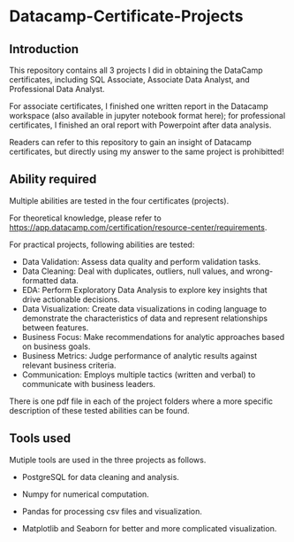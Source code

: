 # Datacamp-Certificate-Projects

## Introduction
This repository contains all 3 projects I did in obtaining the DataCamp certificates, including SQL Associate, Associate Data Analyst, and Professional Data Analyst.

For associate certificates, I finished one written report in the Datacamp workspace (also available in jupyter notebook format here); for professional certificates, I finished an oral report with Powerpoint after data analysis.

Readers can refer to this repository to gain an insight of Datacamp certificates, but directly using my answer to the same project is prohibitted!

## Ability required
Multiple abilities are tested in the four certificates (projects).

For theoretical knowledge, please refer to https://app.datacamp.com/certification/resource-center/requirements.

For practical projects, following abilities are tested:

  - Data Validation: Assess data quality and perform validation tasks.
  - Data Cleaning: Deal with duplicates, outliers, null values, and wrong-formatted data.
  - EDA: Perform Exploratory Data Analysis to explore key insights that drive actionable decisions.
  - Data Visualization: Create data visualizations in coding language to demonstrate the characteristics of data and represent relationships between features.
  - Business Focus: Make recommendations for analytic approaches based on business goals.
  - Business Metrics: Judge performance of analytic results against relevant business criteria.
  - Communication: Employs multiple tactics (written and verbal) to communicate with business leaders.

There is one pdf file in each of the project folders where a more specific description of these tested abilities can be found.

## Tools used

Mutiple tools are used in the three projects as follows.

  - PostgreSQL for data cleaning and analysis.

  - Numpy for numerical computation.

  - Pandas for processing csv files and visualization.

  - Matplotlib and Seaborn for better and more complicated visualization.

